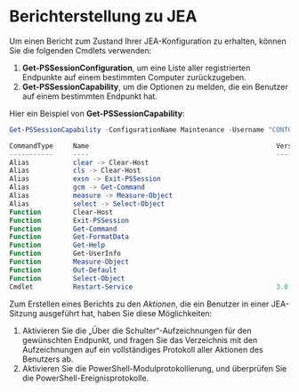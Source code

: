 # Berichterstellung zu JEA
Um einen Bericht zum Zustand Ihrer JEA-Konfiguration zu erhalten, können Sie die folgenden Cmdlets verwenden:
1.  **Get-PSSessionConfiguration**, um eine Liste aller registrierten Endpunkte auf einem bestimmten Computer zurückzugeben.
2.  **Get-PSSessionCapability**, um die Optionen zu melden, die ein Benutzer auf einem bestimmten Endpunkt hat.

Hier ein Beispiel von **Get-PSSessionCapability**:
```powershell
Get-PSSessionCapability -ConfigurationName Maintenance -Username "CONTOSO\JohnDoe"

CommandType     Name                                               Version    Source           
-----------     ----                                               -------    ------           
Alias           clear -> Clear-Host                                                            
Alias           cls -> Clear-Host                                                              
Alias           exsn -> Exit-PSSession                                                         
Alias           gcm -> Get-Command                                                             
Alias           measure -> Measure-Object                                                      
Alias           select -> Select-Object                                                        
Function        Clear-Host                                                                     
Function        Exit-PSSession                                                                 
Function        Get-Command                                                                    
Function        Get-FormatData                                                                 
Function        Get-Help                                                                       
Function        Get-UserInfo                                                                   
Function        Measure-Object                                                                 
Function        Out-Default                                                                    
Function        Select-Object                                                                  
Cmdlet          Restart-Service                                    3.0.0.0 Microsof...


```

Zum Erstellen eines Berichts zu den _Aktionen_, die ein Benutzer in einer JEA-Sitzung ausgeführt hat, haben Sie diese Möglichkeiten:
1. Aktivieren Sie die „Über die Schulter“-Aufzeichnungen für den gewünschten Endpunkt, und fragen Sie das Verzeichnis mit den Aufzeichnungen auf ein vollständiges Protokoll aller Aktionen des Benutzers ab.
2. Aktivieren Sie die PowerShell-Modulprotokollierung, und überprüfen Sie die PowerShell-Ereignisprotokolle.<!--HONumber=Mar16_HO2-->
